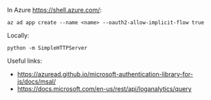 In Azure https://shell.azure.com/:
```
az ad app create --name <name> --oauth2-allow-implicit-flow true
``` 

Locally:
```
python -m SimpleHTTPServer
```

Useful links: 

* https://azuread.github.io/microsoft-authentication-library-for-js/docs/msal/ 
* https://docs.microsoft.com/en-us/rest/api/loganalytics/query 
